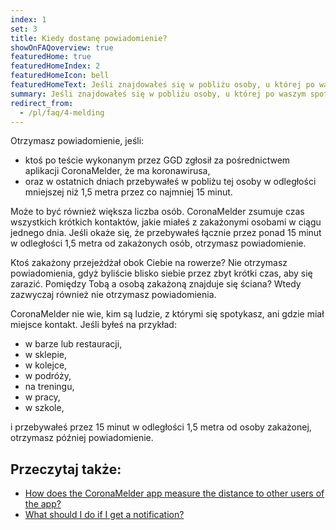 ```yaml
---
index: 1
set: 3
title: Kiedy dostanę powiadomienie?
showOnFAQoverview: true
featuredHome: true
featuredHomeIndex: 2
featuredHomeIcon: bell
featuredHomeText: Jeśli znajdowałeś się w pobliżu osoby, u której po waszym spotkaniu wykryto koronawirusa.
summary: Jeśli znajdowałeś się w pobliżu osoby, u której po waszym spotkaniu, wykryto koronawirusa. 
redirect_from: 
  - /pl/faq/4-melding
---
```

Otrzymasz powiadomienie, jeśli:

- ktoś po teście wykonanym przez GGD zgłosił za pośrednictwem aplikacji CoronaMelder, że ma koronawirusa,
- oraz w ostatnich dniach przebywałeś w pobliżu tej osoby w odległości mniejszej niż 1,5 metra przez co najmniej 15 minut.

Może to być również większa liczba osób. CoronaMelder zsumuje czas wszystkich krótkich kontaktów, jakie miałeś z zakażonymi osobami w ciągu jednego dnia. Jeśli okaże się, że przebywałeś łącznie przez ponad 15 minut w odległości 1,5 metra od zakażonych osób, otrzymasz powiadomienie.

Ktoś zakażony przejeżdżał obok Ciebie na rowerze? Nie otrzymasz powiadomienia, gdyż byliście blisko siebie przez zbyt krótki czas, aby się zarazić. Pomiędzy Tobą a osobą zakażoną znajduje się ściana? Wtedy zazwyczaj również nie otrzymasz powiadomienia.

CoronaMelder nie wie, kim są ludzie, z którymi się spotykasz, ani gdzie miał miejsce kontakt. Jeśli byłeś na przykład:

- w barze lub restauracji,
- w sklepie,
- w kolejce,
- w podróży,
- na treningu,
- w pracy,
- w szkole,

i przebywałeś przez 15 minut w odległości 1,5 metra od osoby zakażonej, otrzymasz później powiadomienie.

## Przeczytaj także:

- <a href="/{{page.lang}}/faq/2-1-hoe-meet-coronamelder-de-afstand" lang="en" hreflang="en">How does the CoronaMelder app measure the distance to other users of the app?</a> 
- <a href="/{{page.lang}}/faq/1-5-wat-moet-ik-doen-als-ik-een-melding-krijg" lang="en" hreflang="en">What should I do if I get a notification?</a>
